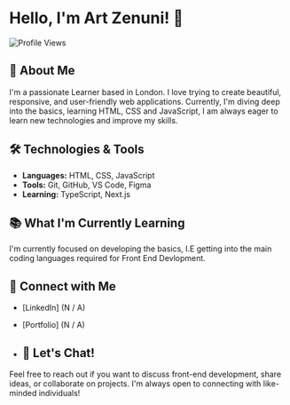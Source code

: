 # Hello, I'm Art Zenuni! 👋

![Profile Views](https://komarev.com/ghpvc/?username=artzenuni&color=brightgreen)

## 🚀 About Me

I'm a passionate Learner based in London. I love trying to create beautiful, responsive, and user-friendly web applications. Currently, I'm diving deep into the basics, learning HTML, CSS and JavaScript, I am always eager to learn new technologies and improve my skills.

## 🛠️ Technologies & Tools

- **Languages:** HTML, CSS, JavaScript
- **Tools:** Git, GitHub, VS Code, Figma
- **Learning:** TypeScript, Next.js

## 📚 What I'm Currently Learning

I'm currently focused on developing the basics, I.E getting into the main coding languages required for Front End Devlopment.

## 🔗 Connect with Me

- [LinkedIn] (N / A)
- [Portfolio] (N / A)

- ## 💬 Let's Chat!

Feel free to reach out if you want to discuss front-end development, share ideas, or collaborate on projects. I'm always open to connecting with like-minded individuals!

